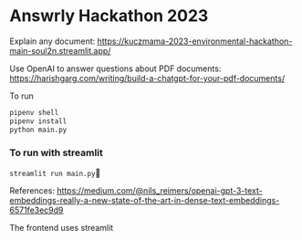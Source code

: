 # Answrly Hackathon 2023

Explain any document: https://kuczmama-2023-environmental-hackathon-main-soul2n.streamlit.app/

Use OpenAI to answer questions about PDF documents: https://harishgarg.com/writing/build-a-chatgpt-for-your-pdf-documents/

To run

```txt
pipenv shell
pipenv install
python main.py
```

### To run with streamlit

`streamlit run main.py`


References: https://medium.com/@nils_reimers/openai-gpt-3-text-embeddings-really-a-new-state-of-the-art-in-dense-text-embeddings-6571fe3ec9d9

The frontend uses streamlit 
